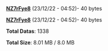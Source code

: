 [**NZ7rFye8**](/data/NZ7rFye8.txt) (23/12/22 - 04:52)- 40 bytes

[**NZ7rFye8**](/data/NZ7rFye8.txt) (23/12/22 - 04:52)- 40 bytes

**Total Datas**: 1338

**Total Size**: 8.01 MB / 8.0 MB
